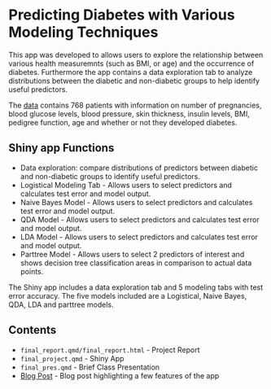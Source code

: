 # Predicting Diabetes with Various Modeling Techniques

This app was developed to allows users to explore the relationship between various health measuremnts (such as BMI, or age) and the occurrence of diabetes. Furthermore the app contains a data exploration tab to analyze distributions between the diabetic and non-diabetic groups to help identify useful predictors. 

The [data](https://www.kaggle.com/datasets/akshaydattatraykhare/diabetes-dataset?resource=download) contains 768 patients with information on number of pregnancies, blood glucose levels, blood pressure, skin thickness, insulin levels, BMI, pedigree function, age and whether or not they developed diabetes. 

## Shiny app Functions

- Data exploration: compare distributions of predictors between diabetic and non-diabetic groups to identify useful predictors.
- Logistical Modeling Tab - Allows users to select predictors and calculates test error and model output.
- Naive Bayes Model - Allows users to select predictors and calculates test error and model output.
- QDA Model - Allows users to select predictors and calculates test error and model output.
- LDA Model - Allows users to select predictors and calculates test error and model output.
- Parttree Model - Allows users to select 2 predictors of interest and shows decision tree classification areas in comparison to actual data points.  

The Shiny app includes a data exploration tab and 5 modeling tabs with test error accuracy. The five models included are a Logistical, Naive Bayes, QDA, LDA and parttree models. 



  
## Contents
- `final_report.qmd/final_report.html` - Project Report
- `final_project.qmd` - Shiny App
- `final_pres.qmd` - Brief Class Presentation
- [Blog Post](https://jaxlub.github.io/Data-Visualization-Blog/posts/final_proj/) - Blog post highlighting a few features of the app
